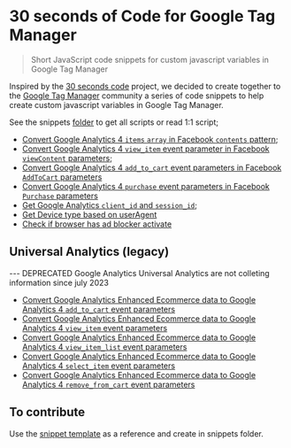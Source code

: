 # 30 seconds of Code for Google Tag Manager

> Short JavaScript code snippets for custom javascript variables in Google Tag Manager

Inspired by the [30 seconds code](https://github.com/30-seconds/30-seconds-of-code) project, we decided to create together to the [Google Tag Manager](https://tagmanager.google.com/) community a series of code snippets to help create custom javascript variables in Google Tag Manager.

See the snippets [folder](https://github.com/lucianfialhobp/30-seconds-gtm/tree/main/snippets) to get all scripts or read 1:1 script;

- [Convert Google Analytics 4 `items` `array` in Facebook `contents` pattern](https://github.com/lucianfialho/30-seconds-gtm/blob/main/snippets/convertGa4ItemsToFacebookPixelContents.md);
- [Convert Google Analytics 4 `view_item` event parameter in Facebook `viewContent` parameters](https://github.com/lucianfialho/30-seconds-gtm/blob/main/snippets/convertViewItemGa4ToViewContentFacebook.md);
- [Convert Google Analytics 4 `add_to_cart` event parameters in Facebook `AddToCart` parameters](https://github.com/lucianfialho/30-seconds-gtm/blob/main/snippets/convertGa4AddToCartToFacebookAddToCart.md)
- [Convert Google Analytics 4 `purchase` event parameters in Facebook `Purchase` parameters](https://github.com/lucianfialho/30-seconds-gtm/blob/main/snippets/convertGa4PurchaseToFacebookPurchase.md)
- [Get Google Analytics `client_id` and `session_id`](https://github.com/lucianfialho/30-seconds-gtm/blob/main/snippets/getGa4ClientIdAndSessionId.md);
- [Get Device type based on userAgent](https://github.com/lucianfialho/30-seconds-gtm/blob/main/snippets/getDeviceType.md)
- [Check if browser has ad blocker activate](https://github.com/lucianfialho/30-seconds-gtm/blob/main/snippets/checkAdBlockerPresence.md)

## Universal Analytics (legacy)

--- DEPRECATED Google Analytics Universal Analytics are not colleting information since july 2023

- [Convert Google Analytics Enhanced Ecommerce data to Google Analytics 4 `add_to_cart` event parameters](https://github.com/lucianfialho/30-seconds-gtm/blob/main/snippets/ecAddToCartToAddToCart.md)
- [Convert Google Analytics Enhanced Ecommerce data to Google Analytics 4 `view_item` event parameters](https://github.com/lucianfialho/30-seconds-gtm/blob/main/snippets/ecDetailToViewItem.md)
- [Convert Google Analytics Enhanced Ecommerce data to Google Analytics 4 `view_item_list` event parameters](https://github.com/lucianfialho/30-seconds-gtm/blob/main/snippets/ecImpressionsToViewItemList.md)
- [Convert Google Analytics Enhanced Ecommerce data to Google Analytics 4 `select_item` event parameters](https://github.com/lucianfialho/30-seconds-gtm/blob/main/snippets/ecProductClickToSelectItem.md)
- [Convert Google Analytics Enhanced Ecommerce data to Google Analytics 4 `remove_from_cart` event parameters](https://github.com/lucianfialho/30-seconds-gtm/blob/main/snippets/ecRemoveFromCartToRemoveFromCart.md)

## To contribute

Use the [snippet template](https://github.com/lucianfialhobp/30-seconds-gtm/tree/main/snippet-template.md) as a reference and create in snippets folder.
